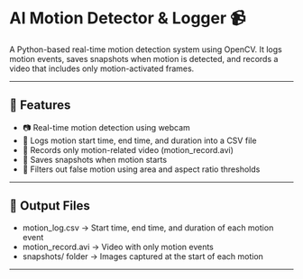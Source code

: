# AI Motion Detector & Logger 📹

A Python-based real-time motion detection system using OpenCV. It logs motion events, saves snapshots when motion is detected, and records a video that includes only motion-activated frames.

---

## 🚀 Features

- 📷 Real-time motion detection using webcam
- 📝 Logs motion start time, end time, and duration into a CSV file
- 🎥 Records only motion-related video (motion_record.avi)
- 📸 Saves snapshots when motion starts
- 🧠 Filters out false motion using area and aspect ratio thresholds

---

## 📁 Output Files

- motion_log.csv → Start time, end time, and duration of each motion event  
- motion_record.avi → Video with only motion events  
- snapshots/ folder → Images captured at the start of each motion

---

